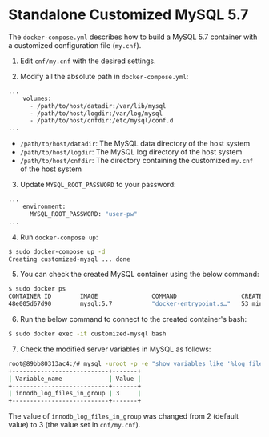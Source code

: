 # Standalone Customized MySQL 5.7

The `docker-compose.yml` describes how to build a MySQL 5.7 container with a customized configuration file (`my.cnf`).

1. Edit `cnf/my.cnf` with the desired settings.

2. Modify all the absolute path in `docker-compose.yml`:

```bash
...
    volumes:
      - /path/to/host/datadir:/var/lib/mysql
      - /path/to/host/logdir:/var/log/mysql
      - /path/to/host/cnfdir:/etc/mysql/conf.d
...
```

- `/path/to/host/datadir`: The MySQL data directory of the host system
- `/path/to/host/logdir`: The MySQL log directory of the host system
- `/path/to/host/cnfdir`: The directory containing the customized `my.cnf` of the host system

3. Update `MYSQL_ROOT_PASSWORD` to your password:

```bash
...
    environment:
      MYSQL_ROOT_PASSWORD: "user-pw"
...
```

4. Run `docker-compose up`:

```bash
$ sudo docker-compose up -d
Creating customized-mysql ... done
```

5. You can check the created MySQL container using the below command:

```bash
$ sudo docker ps
CONTAINER ID        IMAGE               COMMAND                  CREATED             STATUS              PORTS                               NAMES
48e005d67d90        mysql:5.7           "docker-entrypoint.s…"   53 minutes ago      Up 32 minutes       0.0.0.0:3306->3306/tcp, 33060/tcp   customized-mysql
```

6. Run the below command to connect to the created container's bash:

```bash
$ sudo docker exec -it customized-mysql bash
```

7. Check the modified server variables in MySQL as follows:

```bash
root@89bb80313ac4:/# mysql -uroot -p -e "show variables like '%log_files%'"
+---------------------------+-------+
| Variable_name             | Value |
+---------------------------+-------+
| innodb_log_files_in_group | 3     |
+---------------------------+-------+
```

The value of `innodb_log_files_in_group` was changed from 2 (default value) to 3 (the value set in `cnf/my.cnf`).